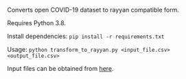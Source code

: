 Converts open COVID-19 dataset to rayyan compatible form.

Requires Python 3.8.

Install dependencies: `pip install -r requirements.txt`

Usage: `python transform_to_rayyan.py <input_file.csv> <output_file.csv>`

Input files can be obtained from [here](https://ai2-semanticscholar-cord-19.s3-us-west-2.amazonaws.com/historical_releases.html).
